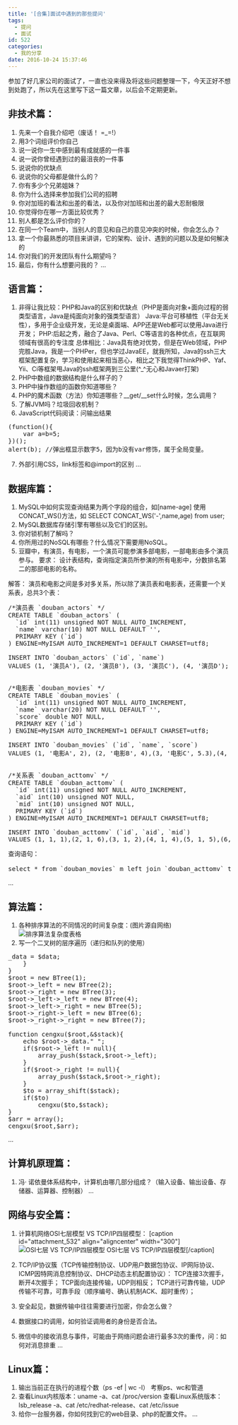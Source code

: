 ```yaml
---
title: '[合集]面试中遇到的那些提问'
tags:
  - 提问
  - 面试
id: 522
categories:
  - 我的分享
date: 2016-10-24 15:37:46
---
```


参加了好几家公司的面试了，一直也没来得及将这些问题整理一下，今天正好不想到处跑了，所以先在这里写下这一篇文章，以后会不定期更新。

## 非技术篇：

1.  先来一个自我介绍吧（废话！ =_=!）
2.  用3个词组评价你自己
3.  说一说你一生中感到最有成就感的一件事
4.  说一说你曾经遇到过的最沮丧的一件事
5.  说说你的优缺点
6.  说说你的父母都是做什么的？
7.  你有多少个兄弟姐妹？
8.  你为什么选择来参加我们公司的招聘
9.  你对加班的看法和出差的看法，以及你对加班和出差的最大忍耐极限
10.  你觉得你在哪一方面比较优秀？
11.  别人都是怎么评价你的？
12.  在同一个Team中，当别人的意见和自己的意见冲突的时候，你会怎么办？
13.  拿一个你最熟悉的项目来讲讲，它的架构、设计、遇到的问题以及是如何解决的
14.  你对我们的开发团队有什么期望吗？
15.  最后，你有什么想要问我的？
...
<!--more-->

## 语言篇：

1.  非得让我比较：PHP和Java的区别和优缺点（PHP是面向对象+面向过程的弱类型语言，Java是纯面向对象的强类型语言）
Java:平台可移植性（平台无关性），多用于企业级开发，无论是桌面端、APP还是Web都可以使用Java进行开发；
PHP:后起之秀，融合了Java、Perl、C等语言的各种优点，在互联网领域有很高的专注度
总体相比：Java具有绝对优势，但是在Web领域，PHP完胜Java，我是一个PHPer，但也学过JavaEE，就我所知，Java的ssh三大框架配置复杂，学习和使用起来相当恶心，相比之下我觉得ThinkPHP、Yaf、Yii、Ci等框架甩Java的ssh框架两到三公里(^_^无心和Javaer打架)
2.  PHP中数组的数据结构是什么样子的？
3.  PHP中操作数组的函数你知道哪些？
4.  PHP的魔术函数（方法）你知道哪些？__get/__set什么时候，怎么调用？
5.  了解JVM吗？垃圾回收机制？
6.  JavaScript代码阅读：问输出结果
<pre lang="js">
(function(){
    var a=b=5;
})();
alert(b); //弹出框显示数字5，因为b没有var修饰，属于全局变量。
</pre>

7.  外部引用CSS，link标签和@import的区别
...

## 数据库篇：

1.  MySQL中如何实现查询结果为两个字段的组合，如[name-age]
使用CONCAT_WS()方法，如 SELECT CONCAT_WS('-',name,age) from user;
2.  MySQL数据库存储引擎有哪些以及它们的区别。
3.  你对锁机制了解吗？
4.  你所用过的NoSQL有哪些？什么情况下需要用NoSQL。
5.  豆瓣中，有演员，有电影，一个演员可能参演多部电影，一部电影由多个演员参与。
要求：
设计表结构，查询指定演员所参演的所有电影中，分数排名第二的那部电影的名称。

解答：
演员和电影之间是多对多关系，所以除了演员表和电影表，还需要一个关系表，总共3个表：
<pre lang="mysql" >
/*演员表 `douban_actors` */
CREATE TABLE `douban_actors` (
  `id` int(11) unsigned NOT NULL AUTO_INCREMENT,
  `name` varchar(10) NOT NULL DEFAULT '',
  PRIMARY KEY (`id`)
) ENGINE=MyISAM AUTO_INCREMENT=1 DEFAULT CHARSET=utf8;

INSERT INTO `douban_actors` (`id`, `name`)
VALUES (1, '演员A'), (2, '演员B'), (3, '演员C'), (4, '演员D');

</pre>
<pre lang="mysql" >
/*电影表 `douban_movies` */
CREATE TABLE `douban_movies` (
  `id` int(11) unsigned NOT NULL AUTO_INCREMENT,
  `name` varchar(20) NOT NULL DEFAULT '',
  `score` double NOT NULL,
  PRIMARY KEY (`id`)
) ENGINE=MyISAM AUTO_INCREMENT=1 DEFAULT CHARSET=utf8;

INSERT INTO `douban_movies` (`id`, `name`, `score`)
VALUES (1, '电影A', 2), (2, '电影B', 4),(3, '电影C', 5.3),(4, '电影D', 6.5),(5, '电影E', 4.1),(6, '电影F', 2.2),(7, '电影G', 4.4);

</pre>
<pre lang="mysql" >
/*关系表 `douban_acttomv` */
CREATE TABLE `douban_acttomv` (
  `id` int(11) unsigned NOT NULL AUTO_INCREMENT,
  `aid` int(10) unsigned NOT NULL,
  `mid` int(10) unsigned NOT NULL,
  PRIMARY KEY (`id`)
) ENGINE=MyISAM AUTO_INCREMENT=1 DEFAULT CHARSET=utf8;

INSERT INTO `douban_acttomv` (`id`, `aid`, `mid`)
VALUES (1, 1, 1),(2, 1, 6),(3, 1, 2),(4, 1, 4),(5, 1, 5),(6, 2, 1),(7, 2, 3),(8, 2, 4),(9, 2, 5),(10, 3, 2),(11, 3, 3),(12, 3, 5),(13, 3, 7),(14, 4, 1),(15, 4, 4),(16, 4, 6);
</pre>
查询语句：
<pre lang="mysql" >
select * from `douban_movies` m left join `douban_acttomv` t on t.mid = m.id left join `douban_actors` a on a.id = t.aid where a.name = "演员A" order by m.score desc limit 1,1;
</pre>

...

## 算法篇：

1.  各种排序算法的不同情况的时间复杂度：(图片源自网络)
![排序算法复杂度表格](http://www.dshui.wang/wp-content/uploads/2016/10/sortono.jpg)
2.  写一个二叉树的层序遍历（递归和队列的使用）
<pre lang="php" >
<?php
class BTree{
	public $_data = null;
	public $_left = null;
	public $_right = null;
	public function __construct($data){
		$this->_data = $data;
	}
}
$root = new BTree(1);
$root->_left = new BTree(2);
$root->_right = new BTree(3);
$root->_left->_left = new BTree(4);
$root->_left->_right = new BTree(5);
$root->_right->_left = new BTree(6);
$root->_right->_right = new BTree(7);

function cengxu($root,&$stack){
	echo $root->_data." ";
	if($root->_left != null){
		array_push($stack,$root->_left);
	}
	if($root->_right != null){
		array_push($stack,$root->_right);
	}
	$to = array_shift($stack);
	if($to)
		cengxu($to,$stack);
}
$arr = array();
cengxu($root,$arr);
</pre>
...

## 计算机原理篇：

1.  冯· 诺依曼体系结构中，计算机由哪几部分组成？（输入设备、输出设备、存储器、运算器、控制器）
...

## 网络与安全篇：

1.  计算机网络OSI七层模型 VS TCP/IP四层模型：
[caption id="attachment_532" align="aligncenter" width="300"]![OSI七层 VS TCP/IP四层模型](http://www.dshui.wang/wp-content/uploads/2016/10/OSI-tcpip-300x219.png) OSI七层 VS TCP/IP四层模型[/caption]

2.  TCP/IP协议簇（TCP传输控制协议、UDP用户数据包协议、IP网际协议、ICMP因特网消息控制协议、DHCP动态主机配置协议）：
TCP连接3次握手，断开4次握手；
TCP面向连接传输，UDP则相反；
TCP进行可靠传输，UDP传输不可靠，可靠手段（顺序编号、确认机制ACK、超时重传）；
3.  安全起见，数据传输中往往需要进行加密，你会怎么做？
4.  数据接口的调用，如何验证调用者的身份是否合法。
5.  微信中的接收消息与事件，可能由于网络问题会进行最多3次的重传，问：如何对消息排重
...

## Linux篇：

1.  输出当前正在执行的进程个数（ps -ef | wc -l） 考察ps、wc和管道
2.  查看Linux内核版本：uname -a、cat /proc/version
查看Linux系统版本：lsb_release -a、cat /etc/redhat-release、cat /etc/issue
3.  给你一台服务器，你如何找到它的web目录、php的配置文件。
...